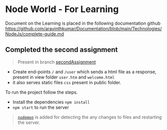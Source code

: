 # Node World - For Learning

Document on the Learning is placed in the following documentation github
https://github.com/aravinthkumar/Documentation/blob/main/Technologies/NodeJs/complete-guide.md


## Completed the second assignment 
> Present in branch [secondAssignment](https://github.com/aravinthkumar/node-world/tree/secondAssignment)

- Create end-points `/` and `/user` which sends a html file as a response, present in view folder `user.htm` and `welcome.html`
- it also serves static files `css` present in public folder.

To run the project follow the steps.

- Install the dependencies `npm install`
- `npm start` to run the server

> [`nodemon`](https://www.npmjs.com/package/nodemon) is added for detecting the any changes to files and restarting the server.



